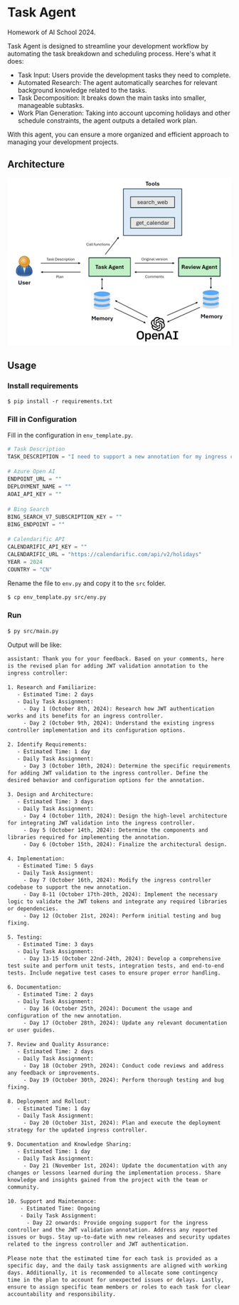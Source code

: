 # Task Agent
Homework of AI School 2024.

Task Agent is designed to streamline your development workflow by automating the task breakdown and scheduling process. Here's what it does:

- Task Input: Users provide the development tasks they need to complete.
- Automated Research: The agent automatically searches for relevant background knowledge related to the tasks.
- Task Decomposition: It breaks down the main tasks into smaller, manageable subtasks.
- Work Plan Generation: Taking into account upcoming holidays and other schedule constraints, the agent outputs a detailed work plan.

With this agent, you can ensure a more organized and efficient approach to managing your development projects.

## Architecture

![architrcture](img/architecture.png)

## Usage

### Install requirements
```bahs
$ pip install -r requirements.txt
```

### Fill in Configuration

Fill in the configuration in `env_template.py`.

```python
# Task Description
TASK_DESCRIPTION = "I need to support a new annotation for my ingress controller. This annotation is for jwt validation. "

# Azure Open AI
ENDPOINT_URL = ""
DEPLOYMENT_NAME = ""
AOAI_API_KEY = ""

# Bing Search
BING_SEARCH_V7_SUBSCRIPTION_KEY = ""
BING_ENDPOINT = ""

# Calendarific API
CALENDARIFIC_API_KEY = ""
CALENDARIFIC_URL = "https://calendarific.com/api/v2/holidays"
YEAR = 2024
COUNTRY = "CN"  
```
Rename the file to `env.py` and copy it to the `src` folder.
```bash
$ cp env_template.py src/eny.py
```

### Run

```bash
$ py src/main.py
```

Output will be like:
```
assistant: Thank you for your feedback. Based on your comments, here is the revised plan for adding JWT validation annotation to the ingress controller:

1. Research and Familiarize:
   - Estimated Time: 2 days
   - Daily Task Assignment:
     - Day 1 (October 8th, 2024): Research how JWT authentication works and its benefits for an ingress controller.
     - Day 2 (October 9th, 2024): Understand the existing ingress controller implementation and its configuration options.

2. Identify Requirements:
   - Estimated Time: 1 day
   - Daily Task Assignment:
     - Day 3 (October 10th, 2024): Determine the specific requirements for adding JWT validation to the ingress controller. Define the desired behavior and configuration options for the annotation.

3. Design and Architecture:
   - Estimated Time: 3 days
   - Daily Task Assignment:
     - Day 4 (October 11th, 2024): Design the high-level architecture for integrating JWT validation into the ingress controller.
     - Day 5 (October 14th, 2024): Determine the components and libraries required for implementing the annotation.
     - Day 6 (October 15th, 2024): Finalize the architectural design.

4. Implementation:
   - Estimated Time: 5 days
   - Daily Task Assignment:
     - Day 7 (October 16th, 2024): Modify the ingress controller codebase to support the new annotation.
     - Day 8-11 (October 17th-20th, 2024): Implement the necessary logic to validate the JWT tokens and integrate any required libraries or dependencies.
     - Day 12 (October 21st, 2024): Perform initial testing and bug fixing.

5. Testing:
   - Estimated Time: 3 days
   - Daily Task Assignment:
     - Day 13-15 (October 22nd-24th, 2024): Develop a comprehensive test suite and perform unit tests, integration tests, and end-to-end tests. Include negative test cases to ensure proper error handling.

6. Documentation:
   - Estimated Time: 2 days
   - Daily Task Assignment:
     - Day 16 (October 25th, 2024): Document the usage and configuration of the new annotation.
     - Day 17 (October 28th, 2024): Update any relevant documentation or user guides.

7. Review and Quality Assurance:
   - Estimated Time: 2 days
   - Daily Task Assignment:
     - Day 18 (October 29th, 2024): Conduct code reviews and address any feedback or improvements.
     - Day 19 (October 30th, 2024): Perform thorough testing and bug fixing.

8. Deployment and Rollout:
   - Estimated Time: 1 day
   - Daily Task Assignment:
     - Day 20 (October 31st, 2024): Plan and execute the deployment strategy for the updated ingress controller.

9. Documentation and Knowledge Sharing:
   - Estimated Time: 1 day
   - Daily Task Assignment:
     - Day 21 (November 1st, 2024): Update the documentation with any changes or lessons learned during the implementation process. Share knowledge and insights gained from the project with the team or community.

10. Support and Maintenance:
    - Estimated Time: Ongoing
    - Daily Task Assignment:
      - Day 22 onwards: Provide ongoing support for the ingress controller and the JWT validation annotation. Address any reported issues or bugs. Stay up-to-date with new releases and security updates related to the ingress controller and JWT authentication.

Please note that the estimated time for each task is provided as a specific day, and the daily task assignments are aligned with working days. Additionally, it is recommended to allocate some contingency time in the plan to account for unexpected issues or delays. Lastly, ensure to assign specific team members or roles to each task for clear accountability and responsibility.
```